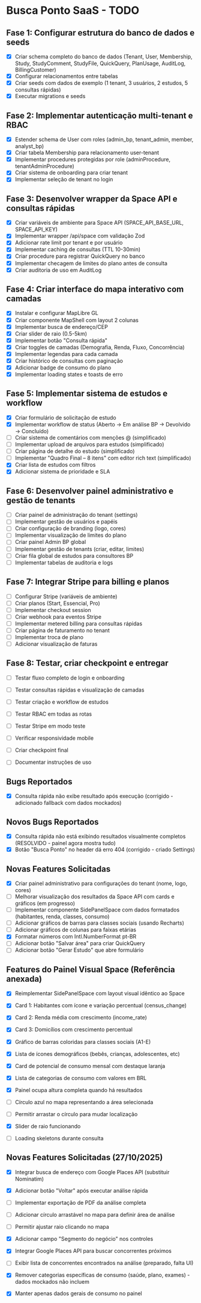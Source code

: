 # Busca Ponto SaaS - TODO

## Fase 1: Configurar estrutura do banco de dados e seeds
- [x] Criar schema completo do banco de dados (Tenant, User, Membership, Study, StudyComment, StudyFile, QuickQuery, PlanUsage, AuditLog, BillingCustomer)
- [x] Configurar relacionamentos entre tabelas
- [x] Criar seeds com dados de exemplo (1 tenant, 3 usuários, 2 estudos, 5 consultas rápidas)
- [x] Executar migrations e seeds

## Fase 2: Implementar autenticação multi-tenant e RBAC
- [x] Estender schema de User com roles (admin_bp, tenant_admin, member, analyst_bp)
- [x] Criar tabela Membership para relacionamento user-tenant
- [x] Implementar procedures protegidas por role (adminProcedure, tenantAdminProcedure)
- [x] Criar sistema de onboarding para criar tenant
- [x] Implementar seleção de tenant no login

## Fase 3: Desenvolver wrapper da Space API e consultas rápidas
- [x] Criar variáveis de ambiente para Space API (SPACE_API_BASE_URL, SPACE_API_KEY)
- [x] Implementar wrapper /api/space com validação Zod
- [x] Adicionar rate limit por tenant e por usuário
- [x] Implementar caching de consultas (TTL 10-30min)
- [x] Criar procedure para registrar QuickQuery no banco
- [x] Implementar checagem de limites do plano antes de consulta
- [x] Criar auditoria de uso em AuditLog

## Fase 4: Criar interface do mapa interativo com camadas
- [x] Instalar e configurar MapLibre GL
- [x] Criar componente MapShell com layout 2 colunas
- [x] Implementar busca de endereço/CEP
- [x] Criar slider de raio (0.5-5km)
- [x] Implementar botão "Consulta rápida"
- [x] Criar toggles de camadas (Demografia, Renda, Fluxo, Concorrência)
- [x] Implementar legendas para cada camada
- [x] Criar histórico de consultas com paginação
- [x] Adicionar badge de consumo do plano
- [x] Implementar loading states e toasts de erro

## Fase 5: Implementar sistema de estudos e workflow
- [x] Criar formulário de solicitação de estudo
- [x] Implementar workflow de status (Aberto → Em análise BP → Devolvido → Concluído)
- [ ] Criar sistema de comentários com menções @ (simplificado)
- [ ] Implementar upload de arquivos para estudos (simplificado)
- [ ] Criar página de detalhe do estudo (simplificado)
- [ ] Implementar "Quadro Final – 8 itens" com editor rich text (simplificado)
- [x] Criar lista de estudos com filtros
- [x] Adicionar sistema de prioridade e SLA

## Fase 6: Desenvolver painel administrativo e gestão de tenants
- [ ] Criar painel de administração do tenant (settings)
- [ ] Implementar gestão de usuários e papéis
- [ ] Criar configuração de branding (logo, cores)
- [ ] Implementar visualização de limites do plano
- [ ] Criar painel Admin BP global
- [ ] Implementar gestão de tenants (criar, editar, limites)
- [ ] Criar fila global de estudos para consultores BP
- [ ] Implementar tabelas de auditoria e logs

## Fase 7: Integrar Stripe para billing e planos
- [ ] Configurar Stripe (variáveis de ambiente)
- [ ] Criar planos (Start, Essencial, Pro)
- [ ] Implementar checkout session
- [ ] Criar webhook para eventos Stripe
- [ ] Implementar metered billing para consultas rápidas
- [ ] Criar página de faturamento no tenant
- [ ] Implementar troca de plano
- [ ] Adicionar visualização de faturas

## Fase 8: Testar, criar checkpoint e entregar
- [ ] Testar fluxo completo de login e onboarding
- [ ] Testar consultas rápidas e visualização de camadas
- [ ] Testar criação e workflow de estudos
- [ ] Testar RBAC em todas as rotas
- [ ] Testar Stripe em modo teste
- [ ] Verificar responsividade mobile
- [ ] Criar checkpoint final
- [ ] Documentar instruções de uso




## Bugs Reportados
- [x] Consulta rápida não exibe resultado após execução (corrigido - adicionado fallback com dados mockados)



## Novos Bugs Reportados
- [x] Consulta rápida não está exibindo resultados visualmente completos (RESOLVIDO - painel agora mostra tudo)
- [x] Botão "Busca Ponto" no header dá erro 404 (corrigido - criado Settings)

## Novas Features Solicitadas
- [x] Criar painel administrativo para configurações do tenant (nome, logo, cores)
- [ ] Melhorar visualização dos resultados da Space API com cards e gráficos (em progresso)
- [ ] Implementar componente SidePanelSpace com dados formatados (habitantes, renda, classes, consumo)
- [ ] Adicionar gráficos de barras para classes sociais (usando Recharts)
- [ ] Adicionar gráficos de colunas para faixas etárias
- [x] Formatar números com Intl.NumberFormat pt-BR
- [ ] Adicionar botão "Salvar área" para criar QuickQuery
- [ ] Adicionar botão "Gerar Estudo" que abre formulário

## Features do Painel Visual Space (Referência anexada)
- [x] Reimplementar SidePanelSpace com layout visual idêntico ao Space
- [x] Card 1: Habitantes com ícone e variação percentual (census_change)
- [x] Card 2: Renda média com crescimento (income_rate)
- [x] Card 3: Domicílios com crescimento percentual
- [x] Gráfico de barras coloridas para classes sociais (A1-E)
- [x] Lista de ícones demográficos (bebês, crianças, adolescentes, etc)
- [x] Card de potencial de consumo mensal com destaque laranja
- [x] Lista de categorias de consumo com valores em BRL
- [x] Painel ocupa altura completa quando há resultados
- [ ] Círculo azul no mapa representando a área selecionada
- [ ] Permitir arrastar o círculo para mudar localização
- [x] Slider de raio funcionando
- [ ] Loading skeletons durante consulta




## Novas Features Solicitadas (27/10/2025)
- [x] Integrar busca de endereço com Google Places API (substituir Nominatim)
- [x] Adicionar botão "Voltar" após executar análise rápida
- [ ] Implementar exportação de PDF da análise completa
- [ ] Adicionar círculo arrastável no mapa para definir área de análise
- [ ] Permitir ajustar raio clicando no mapa
- [x] Adicionar campo "Segmento do negócio" nos controles
- [x] Integrar Google Places API para buscar concorrentes próximos
- [ ] Exibir lista de concorrentes encontrados na análise (preparado, falta UI)
- [x] Remover categorias específicas de consumo (saúde, plano, exames) - dados mockados não incluem
- [x] Manter apenas dados gerais de consumo no painel

